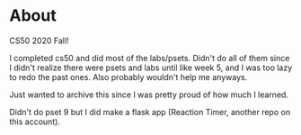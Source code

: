 # About

CS50 2020 Fall!

I completed cs50 and did most of the labs/psets. Didn't do all of them since I didn't realize there were psets and labs until like week 5, and I was too lazy to redo the past ones. Also probably wouldn't help me anyways.

Just wanted to archive this since I was pretty proud of how much I learned.

Didn't do pset 9 but I did make a flask app (Reaction Timer, another repo on this account).
